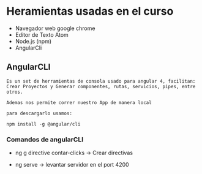 # Heramientas usadas en el curso

*	Navegador web google chrome
*	Editor de Texto Atom
*	Node.js (npm)
*	AngularCli 

## AngularCLI 

	Es un set de herramientas de consola usado para angular 4, facilitan:
	Crear Proyectos y Generar componentes, rutas, servicios, pipes, entre otros.

	Ademas nos permite correr nuestro App de manera local

	para descargarlo usamos:

	npm install -g @angular/cli


### Comandos de angularCLI

* ng g directive contar-clicks -> Crear directivas

* ng serve -> levantar servidor en el port 4200 